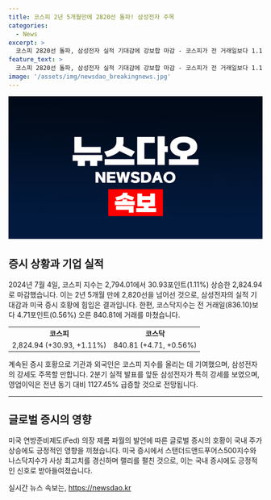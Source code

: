 ```yaml
---
title: 코스피 2년 5개월만에 2820선 돌파! 삼성전자 주목
categories:
  - News
excerpt: >
  코스피 2820선 돌파, 삼성전자 실적 기대감에 강보합 마감 - 코스피가 전 거래일보다 1.11% 상승한 2824.94에 마감, 삼성전자 2분기 실적 컨센서스 8조2055억 원으로 급증 예상. 미국 증시 훈풍과 제롬 파월 연준 의장의 발언으로 글로벌 증시 랠리에 영향 받아 상승趨勢 유지.
feature_text: >
  코스피 2820선 돌파, 삼성전자 실적 기대감에 강보합 마감 - 코스피가 전 거래일보다 1.11% 상승한 2824.94에 마감, 삼성전자 2분기 실적 컨센서스 8조2055억 원으로 급증 예상. 미국 증시 훈풍과 제롬 파월 연준 의장의 발언으로 글로벌 증시 랠리에 영향 받아 상승趨勢 유지.
image: '/assets/img/newsdao_breakingnews.jpg'
---
```


<p><img src="/assets/img/newsdao_breakingnews.jpg" alt="cryptoinkorea 속보" /></p>

<h2 data-ke-size="size26">증시 상황과 기업 실적</h2>

<p data-ke-size="size16">2024년 7월 4일, 코스피 지수는 2,794.01에서 30.93포인트(1.11%) 상승한 2,824.94로 마감했습니다. 이는 2년 5개월 만에 2,820선을 넘어선 것으로, 삼성전자의 실적 기대감과 미국 증시 호황에 힘입은 결과입니다. 한편, 코스닥지수는 전 거래일(836.10)보다 4.71포인트(0.56%) 오른 840.81에 거래를 마쳤습니다.</p>

<table>
  <tr>
    <td style="text-align: center; height: 17px;"><b>코스피</b></td>
    <td style="text-align: center; height: 17px;"><b>코스닥</b></td>
  </tr>
  <tr>
    <td style="text-align: center; height: 17px;">2,824.94 (+30.93, +1.11%)</td>
    <td style="text-align: center; height: 17px;">840.81 (+4.71, +0.56%)</td>
  </tr>
</table>

<p data-ke-size="size16">계속된 증시 호황으로 기관과 외국인은 코스피 지수를 올리는 데 기여했으며, 삼성전자의 강세도 주목할 만합니다. 2분기 실적 발표를 앞둔 삼성전자가 특히 강세를 보였으며, 영업이익은 전년 동기 대비 1127.45% 급증할 것으로 전망됩니다.</p>

<hr>

<h2 data-ke-size="size26">글로벌 증시의 영향</h2>

<p data-ke-size="size16">미국 연방준비제도(Fed) 의장 제롬 파월의 발언에 따른 글로벌 증시의 호황이 국내 주가 상승에도 긍정적인 영향을 끼쳤습니다. 미국 증시에서 스탠더드앤드푸어스500지수와 나스닥지수가 사상 최고치를 경신하며 랠리를 펼친 것으로, 이는 국내 증시에도 긍정적인 신호로 받아들여졌습니다.</p>
실시간 뉴스 속보는, <a href="https://newsdao.kr" rel="dofollow">https://newsdao.kr</a>


